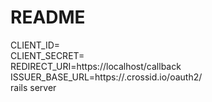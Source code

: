 # README

CLIENT_ID=<client id>\
CLIENT_SECRET=<client secret> \
REDIRECT_URI=https://localhost/callback \
ISSUER_BASE_URL=https://<tenant id>.crossid.io/oauth2/ \
rails server
